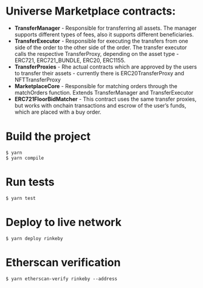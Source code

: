 # **Universe Marketplace contracts:**

- **TransferManager** - Responsible for transferring all assets. The manager supports different types of fees, also it supports different beneficiaries.
- **TransferExecutor** - Responsible for executing the transfers from one side of the order to the other side of the order. The transfer executor calls the respective TransferProxy, depending on the asset type - ERC721, ERC721_BUNDLE, ERC20, ERC1155.
- **TransferProxies** - Rhe actual contracts which are approved by the users to transfer their assets - currently there is ERC20TransferProxy and NFTTransferProxy
- **MarketplaceCore** - Responsible for matching orders through the matchOrders function. Extends TransferManager and TransferExecutor
- **ERC721FloorBidMatcher** - This contract uses the same transfer proxies, but works with onchain transactions and escrow of the user’s funds, which are placed with a buy order.

# Build the project

```
$ yarn
$ yarn compile
```

# Run tests

```
$ yarn test
```

# Deploy to live network

```
$ yarn deploy rinkeby
```

# Etherscan verification

```
$ yarn etherscan-verify rinkeby --address
```
